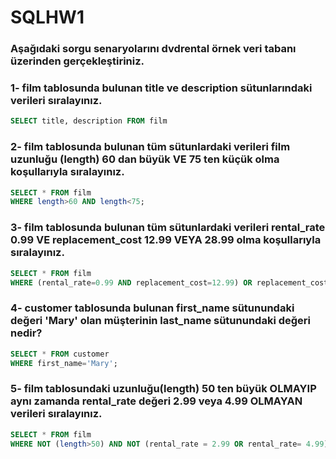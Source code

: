 # SQLHW1

### Aşağıdaki sorgu senaryolarını dvdrental örnek veri tabanı üzerinden gerçekleştiriniz.

### 1- film tablosunda bulunan title ve description sütunlarındaki verileri sıralayınız.
```SQL
SELECT title, description FROM film
```

### 2- film tablosunda bulunan tüm sütunlardaki verileri film uzunluğu (length) 60 dan büyük VE 75 ten küçük olma koşullarıyla sıralayınız.
```SQL
SELECT * FROM film
WHERE length>60 AND length<75;
```

### 3- film tablosunda bulunan tüm sütunlardaki verileri rental_rate 0.99 VE replacement_cost 12.99 VEYA 28.99 olma koşullarıyla sıralayınız.
```SQL
SELECT * FROM film
WHERE (rental_rate=0.99 AND replacement_cost=12.99) OR replacement_cost=28.99;
```

### 4- customer tablosunda bulunan first_name sütunundaki değeri 'Mary' olan müşterinin last_name sütunundaki değeri nedir?
```SQL
SELECT * FROM customer
WHERE first_name='Mary';
```

### 5- film tablosundaki uzunluğu(length) 50 ten büyük OLMAYIP aynı zamanda rental_rate değeri 2.99 veya 4.99 OLMAYAN verileri sıralayınız.
```SQL
SELECT * FROM film
WHERE NOT (length>50) AND NOT (rental_rate = 2.99 OR rental_rate= 4.99);
```
